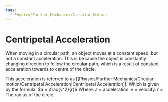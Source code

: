 ```yaml
---
tags:
  - Physics/Further_Mechanics/Circular_Motion
---
```

# Centripetal Acceleration
When moving in a circular path, an object moves at a constant speed, but not a constant acceleration. This is because the object is constantly changing direction to follow the circular path, which is a result of constant acceleration towards to centre of the circle.

This acceleration is referred to as [[Physics/Further Mechanics/Circular motion/Centripetal Acceleration|Centripetal Acceleration]]. Which is given by the formula:
$a = \frac{v^2}{r}$
Where:
a = acceleration.
v = velocity.
r = The radius of the circle.